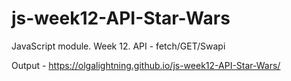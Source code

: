 # js-week12-API-Star-Wars
JavaScript module. Week 12. API - fetch/GET/Swapi


Output - https://olgalightning.github.io/js-week12-API-Star-Wars/
